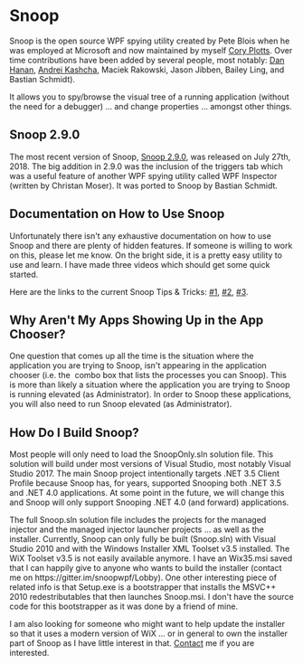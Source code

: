 <h1>Snoop</h1>

<p>Snoop is the open source WPF spying utility created by Pete Blois when he was employed at Microsoft and now maintained by myself <a href="http://www.cplotts.com">Cory Plotts</a>. Over time contributions have been added by several people, most notably: <a href="http://blogs.interknowlogy.com/author/danhanan/">Dan Hanan</a>, <a href="http://blog.yasiv.com/">Andrei Kashcha</a>, Maciek Rakowski, Jason Jibben, Bailey Ling, and Bastian Schmidt).</p>

<p>It allows you to spy/browse the visual tree of a running application (without the need for a debugger) ... and change properties ... amongst other things.</p>

<h2>Snoop 2.9.0</h2>

<p>The most recent version of Snoop, <a href="https://github.com/cplotts/snoopwpf/releases/tag/2.9.0">Snoop 2.9.0</a>, was released on July 27th, 2018. The big addition in 2.9.0 was the inclusion of the triggers tab which was a useful feature of another WPF spying utility called WPF Inspector (written by Christan Moser). It was ported to Snoop by Bastian Schmidt.</p>

<h2>Documentation on How to Use Snoop</h2>

<p>Unfortunately there isn't any exhaustive documentation on how to use Snoop and there are plenty of hidden features. If someone is willing to work on this, please let me know. On the bright side, it is a pretty easy utility to use and learn. I have made three videos which should get some quick started.</p>

<p>Here are the links to the current Snoop Tips &amp; Tricks: <a href="http://www.cplotts.com/2011/02/10/snoop-tips-tricks-1-ctrl-shift-mouse-over/">#1</a>, <a href="http://www.cplotts.com/2011/02/14/snoop-tips-tricks-2-snooping-transient-visuals/">#2</a>, <a href="http://www.cplotts.com/2012/05/31/snoop-tips-tricks-3-the-crosshairs/">#3</a>.</p>

<h2>Why Aren't My Apps Showing Up in the App Chooser?</h2>

<p>One question that comes up all the time is the situation where the application you are trying to Snoop, isn't appearing in the application chooser (i.e. the&#160; combo box that lists the processes you can Snoop). This is more than likely a situation where the application you are trying to Snoop is running elevated (as Administrator). In order to Snoop these applications, you will also need to run Snoop elevated (as Administrator).</p>

<h2>How Do I Build Snoop?</h2>

<p>Most people will only need to load the SnoopOnly.sln solution file. This solution will build under most versions of Visual Studio, most notably Visual Studio 2017. The main Snoop project intentionally targets .NET 3.5 Client Profile because Snoop has, for years, supported Snooping both .NET 3.5 and .NET 4.0 applications. At some point in the future, we will change this and Snoop will only support Snooping .NET 4.0 (and forward) applications.</p>

<p>The full Snoop.sln solution file includes the projects for the managed injector and the managed injector launcher projects ... as well as the installer. Currently, Snoop can only fully be built (Snoop.sln) with Visual Studio 2010 and with the Windows Installer XML Toolset v3.5 installed. The WiX Toolset v3.5 is not easily available anymore. I have an Wix35.msi saved that I can happily give to anyone who wants to build the installer (contact me on https://gitter.im/snoopwpf/Lobby). One other interesting piece of related info is that Setup.exe is a bootstrapper that installs the MSVC++ 2010 redestributables that then launches Snoop.msi. I don't have the source code for this bootstrapper as it was done by a friend of mine.</p>

<p>I am also looking for someone who might want to help update the installer so that it uses a modern version of WiX ... or in general to own the installer part of Snoop as I have little interest in that. <a href="https://gitter.im/snoopwpf/">Contact</a> me if you are interested.</p>